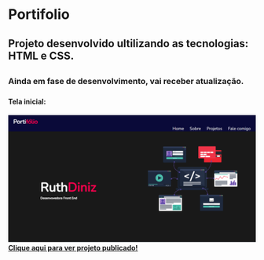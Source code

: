 # Portifolio

<h2> Projeto desenvolvido ultilizando as tecnologias: HTML e CSS.<h2>
<h3>Ainda em fase de desenvolvimento, vai receber atualização.<h3>
<h4>Tela inicial:<h4>
<img src="https://github.com/RuthLopesDiniz/Portifolio/blob/master/Images/portifolioimg.PNG?raw=true">
<a href="https://nimble-frangipane-647d4d.netlify.app/">Clique aqui para ver projeto publicado!</a>
